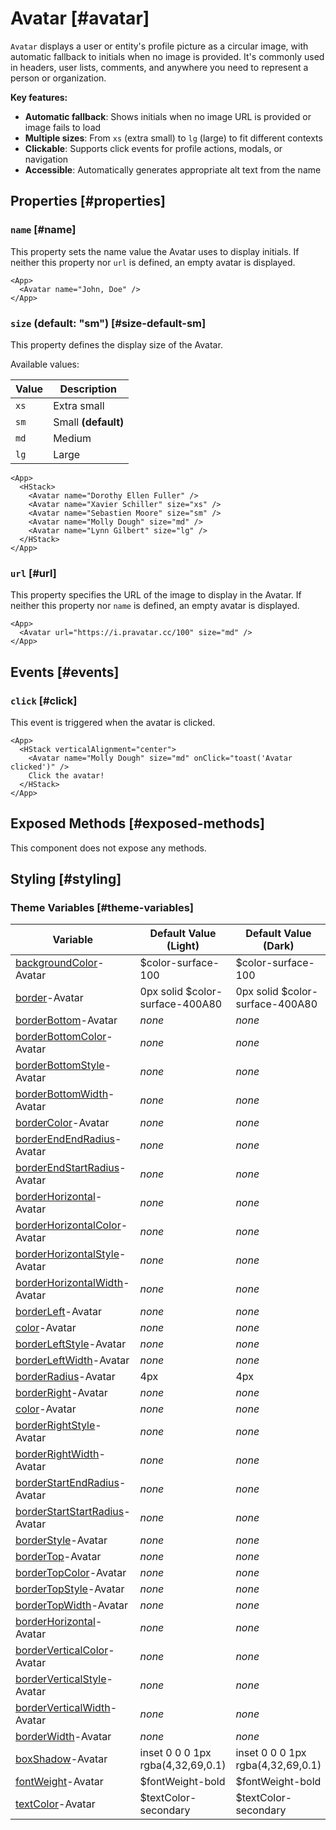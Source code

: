 # Avatar [#avatar]

`Avatar` displays a user or entity's profile picture as a circular image, with automatic fallback to initials when no image is provided. It's commonly used in headers, user lists, comments, and anywhere you need to represent a person or organization.

**Key features:**
- **Automatic fallback**: Shows initials when no image URL is provided or image fails to load
- **Multiple sizes**: From `xs` (extra small) to `lg` (large) to fit different contexts
- **Clickable**: Supports click events for profile actions, modals, or navigation
- **Accessible**: Automatically generates appropriate alt text from the name

## Properties [#properties]

### `name` [#name]

This property sets the name value the Avatar uses to display initials. If neither this property nor `url` is defined, an empty avatar is displayed.

```xmlui-pg copy display name="Example: name"
<App>
  <Avatar name="John, Doe" />
</App>
```

### `size` (default: "sm") [#size-default-sm]

This property defines the display size of the Avatar.

Available values:

| Value | Description |
| --- | --- |
| `xs` | Extra small |
| `sm` | Small **(default)** |
| `md` | Medium |
| `lg` | Large |

```xmlui-pg copy display name="Example: size"
<App>
  <HStack>
    <Avatar name="Dorothy Ellen Fuller" />
    <Avatar name="Xavier Schiller" size="xs" />
    <Avatar name="Sebastien Moore" size="sm" />
    <Avatar name="Molly Dough" size="md" />
    <Avatar name="Lynn Gilbert" size="lg" />
  </HStack>
</App>
```

### `url` [#url]

This property specifies the URL of the image to display in the Avatar. If neither this property nor `name` is defined, an empty avatar is displayed.

```xmlui-pg copy display name="Example: url"
<App>
  <Avatar url="https://i.pravatar.cc/100" size="md" />
</App>
```

## Events [#events]

### `click` [#click]

This event is triggered when the avatar is clicked.

```xmlui-pg copy display name="Example: click"
<App>
  <HStack verticalAlignment="center">
    <Avatar name="Molly Dough" size="md" onClick="toast('Avatar clicked')" />
    Click the avatar!
  </HStack>
</App>
```

## Exposed Methods [#exposed-methods]

This component does not expose any methods.

## Styling [#styling]

### Theme Variables [#theme-variables]

| Variable | Default Value (Light) | Default Value (Dark) |
| --- | --- | --- |
| [backgroundColor](../styles-and-themes/common-units/#color)-Avatar | $color-surface-100 | $color-surface-100 |
| [border](../styles-and-themes/common-units/#border)-Avatar | 0px solid $color-surface-400A80 | 0px solid $color-surface-400A80 |
| [borderBottom](../styles-and-themes/common-units/#border)-Avatar | *none* | *none* |
| [borderBottomColor](../styles-and-themes/common-units/#color)-Avatar | *none* | *none* |
| [borderBottomStyle](../styles-and-themes/common-units/#border-style)-Avatar | *none* | *none* |
| [borderBottomWidth](../styles-and-themes/common-units/#size)-Avatar | *none* | *none* |
| [borderColor](../styles-and-themes/common-units/#color)-Avatar | *none* | *none* |
| [borderEndEndRadius](../styles-and-themes/common-units/#border-rounding)-Avatar | *none* | *none* |
| [borderEndStartRadius](../styles-and-themes/common-units/#border-rounding)-Avatar | *none* | *none* |
| [borderHorizontal](../styles-and-themes/common-units/#border)-Avatar | *none* | *none* |
| [borderHorizontalColor](../styles-and-themes/common-units/#color)-Avatar | *none* | *none* |
| [borderHorizontalStyle](../styles-and-themes/common-units/#border-style)-Avatar | *none* | *none* |
| [borderHorizontalWidth](../styles-and-themes/common-units/#size)-Avatar | *none* | *none* |
| [borderLeft](../styles-and-themes/common-units/#border)-Avatar | *none* | *none* |
| [color](../styles-and-themes/common-units/#color)-Avatar | *none* | *none* |
| [borderLeftStyle](../styles-and-themes/common-units/#border-style)-Avatar | *none* | *none* |
| [borderLeftWidth](../styles-and-themes/common-units/#size)-Avatar | *none* | *none* |
| [borderRadius](../styles-and-themes/common-units/#border-rounding)-Avatar | 4px | 4px |
| [borderRight](../styles-and-themes/common-units/#border)-Avatar | *none* | *none* |
| [color](../styles-and-themes/common-units/#color)-Avatar | *none* | *none* |
| [borderRightStyle](../styles-and-themes/common-units/#border-style)-Avatar | *none* | *none* |
| [borderRightWidth](../styles-and-themes/common-units/#size)-Avatar | *none* | *none* |
| [borderStartEndRadius](../styles-and-themes/common-units/#border-rounding)-Avatar | *none* | *none* |
| [borderStartStartRadius](../styles-and-themes/common-units/#border-rounding)-Avatar | *none* | *none* |
| [borderStyle](../styles-and-themes/common-units/#border-style)-Avatar | *none* | *none* |
| [borderTop](../styles-and-themes/common-units/#border)-Avatar | *none* | *none* |
| [borderTopColor](../styles-and-themes/common-units/#color)-Avatar | *none* | *none* |
| [borderTopStyle](../styles-and-themes/common-units/#border-style)-Avatar | *none* | *none* |
| [borderTopWidth](../styles-and-themes/common-units/#size)-Avatar | *none* | *none* |
| [borderHorizontal](../styles-and-themes/common-units/#border)-Avatar | *none* | *none* |
| [borderVerticalColor](../styles-and-themes/common-units/#color)-Avatar | *none* | *none* |
| [borderVerticalStyle](../styles-and-themes/common-units/#border-style)-Avatar | *none* | *none* |
| [borderVerticalWidth](../styles-and-themes/common-units/#size)-Avatar | *none* | *none* |
| [borderWidth](../styles-and-themes/common-units/#size)-Avatar | *none* | *none* |
| [boxShadow](../styles-and-themes/common-units/#boxShadow)-Avatar | inset 0 0 0 1px rgba(4,32,69,0.1) | inset 0 0 0 1px rgba(4,32,69,0.1) |
| [fontWeight](../styles-and-themes/common-units/#fontWeight)-Avatar | $fontWeight-bold | $fontWeight-bold |
| [textColor](../styles-and-themes/common-units/#color)-Avatar | $textColor-secondary | $textColor-secondary |
